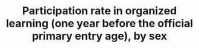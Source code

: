 ---
actual_indicator_available: Percentage of 5 years olds enrolled in organized learning
  (prekindergarten, kindergarten, or first or higher grade
actual_indicator_available_description: "Variable name           Label i4_2_2_total\t\
  \        Total i4_2_2_male\t            Male i4_2_2_female        \tFemale i4_2_2_q1_low\t\
  \        Lowest quintile (Q1) i4_2_2_q2_middle_low\tMiddle low quintile (Q2) i4_2_2_q3_middle\t\
  \    Middle quintile (Q3) i4_2_2_q4_middle_high\tMiddle high quintile (Q4) i4_2_2_q5_high\t\
  \        Highest quintile (Q5)"
comments_and_limitations: Samples are based on CPS and are relatively small.
computation_units: Child
data_non_statistical: false
date_metadata_updated: '2017-10-13'
date_of_national_source_publication: October Current Population Survey, 2000 through
  2016
disaggregation_categories: Data provided by gender and by family income quintile (lowest
  and higest)
goal_meta_link: http://unstats.un.org/sdgs/files/metadata-compilation/Metadata-Goal-4.pdf
graph_title: Percentage of 5 years olds enrolled in prekindergarten, kindergarten,
  or first or higher grade in the US
graph_type: line
has_metadata: true
indicator: 4.2.2
indicator_name: Participation rate in organized learning (one year before the official
  primary entry age), by sex
indicator_sort_order: 04-02-02
indicator_variable: total
layout: indicator
national_geographical_coverage: United States
periodicity: Annual
permalink: /4-2-2/
published: true
reporting_status: complete
scheduled_update_by_SDG_team: October 2018
scheduled_update_by_national_source: October 2018
sdg_goal: 4
source_active_1: true
source_agency_staff_email_1: tom.snyder@ed.gov
source_agency_staff_name_1: Tom Snyder
source_agency_survey_dataset_1: National Center for Education Statistics tabulation
  of Census Bureau Current Population Survey
source_notes_1: null
source_organisation_1: National Center for Education Statistics tabulation of Census
  Bureau Current Population Survey
source_title_1: null
source_url_1: http://nces.ed.gov/programs/digest/d16/tables/dt16_202.20.asp?current=yes
source_url_text_1: http://nces.ed.gov/programs/digest/d16/tables/dt16_202.20.asp?current=yes
target: By 2030, ensure that all girls and boys have access to quality early childhood
  development, care and pre-primary education so that they are ready for primary education.
target_id: '4.2'
time_period: October 2000 through October 2016
title: Participation rate in organized learning (one year before the official primary
  entry age), by sex
un_custodial_agency: 'UNESCO-UIS (Partnering Agencies: UNICEF, OECD)'
un_designated_tier: '1'
us_method_of_computation: Weighted number of 5-year-olds enrolled divided by 5-year-old
  population
variable_description: null
variable_notes: null
---
